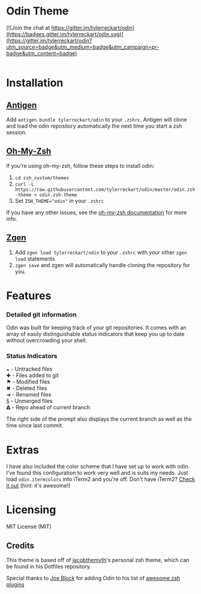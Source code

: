 # Odin Theme 

[![Join the chat at https://gitter.im/tylerreckart/odin](https://badges.gitter.im/tylerreckart/odin.svg)](https://gitter.im/tylerreckart/odin?utm_source=badge&utm_medium=badge&utm_campaign=pr-badge&utm_content=badge)

<img src="http://tylerreckart.com/images/odin-overlay.png" alt=""> 

# Installation

## [Antigen](https://github.com/zsh-users/antigen)

Add `antigen bundle tylerreckart/odin` to your `.zshrc`. Antigen will clone and load the odin repository automatically the next time you start a zsh session.

## [Oh-My-Zsh](http://ohmyz.sh/)

If you're using oh-my-zsh, follow these steps to install odin:

1. `cd zsh_custom/themes`  
2. `curl -L https://raw.githubusercontent.com/tylerreckart/odin/master/odin.zsh-theme > odin.zsh-theme`
3. Set `ZSH_THEME="odin"` in your `.zshrc`  
  
If you have any other issues, see the [oh-my-zsh documentation](https://github.com/robbyrussell/oh-my-zsh/wiki/Customization) for more info.  

## [Zgen](https://github.com/tarjoilija/zgen)

1. Add `zgen load tylerreckart/odin` to your `.zshrc` with your other `zgen load` statements  
2. `zgen save` and zgen will automatically handle cloning the repository for you.  

# Features
### Detailed git information
Odin was built for keeping track of your git repositories. It comes with an array of easily distinguishable status indicators that keep you up to date without overcrowding your shell.

### Status Indicators 
◒ - Untracked files   
✚ - Files added to git  
⚑ - Modified files  
✖ - Deleted files  
➜ - Renamed files  
§ - Unmerged files  
𝝙 - Repo ahead of current branch  

The right side of the prompt also displays the current branch as well as the time since last commit.

# Extras
I have also included the color scheme that I have set up to work with odin. I've found this configuration to work very well and is suits my needs. Just load `odin.itermcolors` into iTerm2 and you're off. Don't have iTerm2? [Check it out](https://www.iterm2.com/) (hint: it's awesome!)

# Licensing 
MIT License (MIT)

## Credits
This theme is based off of [jacobthemyth](http://github.com/jacobthemyth)'s personal zsh theme, which can be found in his Dotfiles repository.

Special thanks to [Joe Block](https://github.com/unixorn) for adding Odin to his list of [awesome zsh plugins](https://github.com/unixorn/awesome-zsh-plugins)


